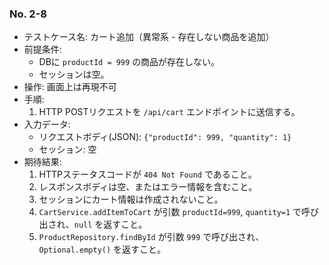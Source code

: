 ### No. 2-8

- テストケース名: カート追加（異常系 - 存在しない商品を追加）
- 前提条件:
  - DBに `productId = 999` の商品が存在しない。
  - セッションは空。
- 操作: 画面上は再現不可
- 手順:
  1. HTTP POSTリクエストを `/api/cart` エンドポイントに送信する。
- 入力データ:
  - リクエストボディ(JSON): `{"productId": 999, "quantity": 1}`
  - セッション: 空
- 期待結果:
  1. HTTPステータスコードが `404 Not Found` であること。
  2. レスポンスボディは空、またはエラー情報を含むこと。
  3. セッションにカート情報は作成されないこと。
  4. `CartService.addItemToCart` が引数 `productId=999`, `quantity=1` で呼び出され、`null` を返すこと。
  5. `ProductRepository.findById` が引数 `999` で呼び出され、`Optional.empty()` を返すこと。